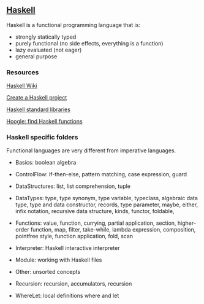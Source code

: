 ## [Haskell](https://www.haskell.org/)

Haskell is a functional programming language that is:
* strongly statically typed
* purely functional (no side effects, everything is a function)
* lazy evaluated (not eager)
* general purpose

### Resources

[Haskell Wiki](https://wiki.haskell.org/Haskell)

[Create a Haskell project](https://wiki.haskell.org/How_to_write_a_Haskell_program)

[Haskell standard libraries](https://downloads.haskell.org/~ghc/latest/docs/html/libraries/)  

[Hoogle: find Haskell functions](https://hoogle.haskell.org/)

### Haskell specific folders

Functional languages are very different from imperative languages.  

* Basics: boolean algebra

* ControlFlow: if-then-else, pattern matching, case expression, guard

* DataStructures: list, list comprehension, tuple

* DataTypes: type, type synonym, type variable, typeclass, algebraic data type, type and data constructor, records, type parameter, maybe, either, infix notation, recursive data structure, kinds, functor, foldable,

* Functions: value, function, currying, partial application, section, higher-order function, map, filter, take-while, lambda expression, composition, pointfree style, function application, fold, scan

* Interpreter: Haskell interactive interpreter

* Module: working with Haskell files

* Other: unsorted concepts

* Recursion: recursion, accumulators, recursion

* WhereLet: local definitions where and let
